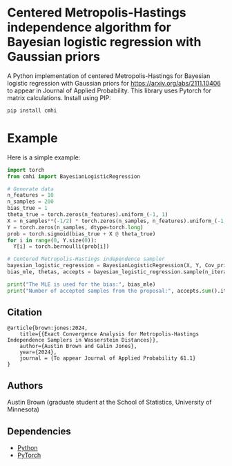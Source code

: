 # Centered Metropolis-Hastings independence algorithm for Bayesian logistic regression with Gaussian priors

A Python implementation of centered Metropolis-Hastings for Bayesian logistic regression with Gaussian priors for https://arxiv.org/abs/2111.10406 to appear in Journal of Applied Probability. This library uses Pytorch for matrix calculations. Install using PIP:

```bash
pip install cmhi
```

# Example

Here is a simple example:

```python
import torch
from cmhi import BayesianLogisticRegression

# Generate data
n_features = 10
n_samples = 200
bias_true = 1
theta_true = torch.zeros(n_features).uniform_(-1, 1)
X = n_samples**(-1/2) * torch.zeros(n_samples, n_features).uniform_(-1, 1)
Y = torch.zeros(n_samples, dtype=torch.long)
prob = torch.sigmoid(bias_true + X @ theta_true)
for i in range(0, Y.size(0)):
  Y[i] = torch.bernoulli(prob[i])

# Centered Metropolis-Hastings independence sampler
bayesian_logistic_regression = BayesianLogisticRegression(X, Y, Cov_prior = 10 * torch.eye(n_features))
bias_mle, thetas, accepts = bayesian_logistic_regression.sample(n_iterations = 10**4)

print("The MLE is used for the bias:", bias_mle)
print("Number of accepted samples from the proposal:", accepts.sum().item())
```

## Citation

```
@article{brown:jones:2024,
    title={{Exact Convergence Analysis for Metropolis-Hastings Independence Samplers in Wasserstein Distances}}, 
    author={Austin Brown and Galin Jones},
    year={2024},
    journal = {To appear Journal of Applied Probability 61.1}
}
```

## Authors

Austin Brown (graduate student at the School of Statistics, University of Minnesota)

## Dependencies

* [Python](https://www.python.org)
* [PyTorch](http://pytorch.org/)
